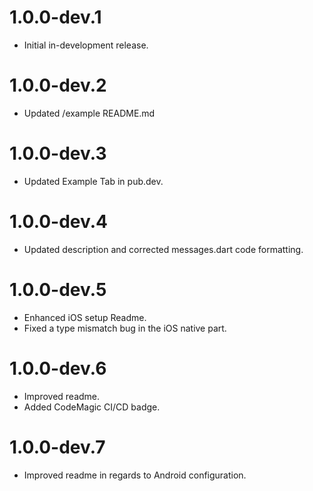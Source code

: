 # 1.0.0-dev.1

* Initial in-development release.

# 1.0.0-dev.2

* Updated /example README.md

# 1.0.0-dev.3

* Updated Example Tab in pub.dev.

# 1.0.0-dev.4

* Updated description and corrected messages.dart code formatting.

# 1.0.0-dev.5

* Enhanced iOS setup Readme.
* Fixed a type mismatch bug in the iOS native part.

# 1.0.0-dev.6

* Improved readme.
* Added CodeMagic CI/CD badge.

# 1.0.0-dev.7

* Improved readme in regards to Android configuration.


